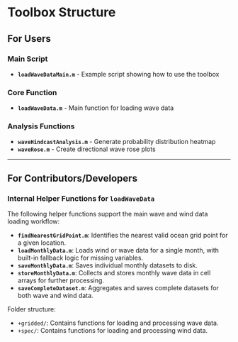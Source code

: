 # Toolbox Structure

## For Users

### Main Script

- **`loadWaveDataMain.m`** - Example script showing how to use the toolbox

### Core Function

- **`loadWaveData.m`** - Main function for loading wave data

### Analysis Functions

- **`waveHindcastAnalysis.m`** - Generate probability distribution heatmap
- **`waveRose.m`** - Create directional wave rose plots

---

## For Contributors/Developers

### Internal Helper Functions for `loadWaveData`

The following helper functions support the main wave and wind data loading workflow:

- **`findNearestGridPoint.m`**: Identifies the nearest valid ocean grid point for a given location.
- **`loadMonthlyData.m`**: Loads wind or wave data for a single month, with built-in fallback logic for missing variables.
- **`saveMonthlyData.m`**: Saves individual monthly datasets to disk.
- **`storeMonthlyData.m`**: Collects and stores monthly wave data in cell arrays for further processing.
- **`saveCompleteDataset.m`**: Aggregates and saves complete datasets for both wave and wind data.

Folder structure:

- `+gridded/`: Contains functions for loading and processing wave data.
- `+spec/`: Contains functions for loading and processing wind data.
